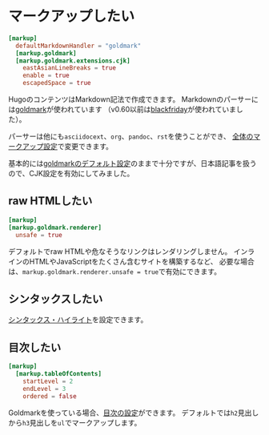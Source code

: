 # マークアップしたい

```toml
[markup]
  defaultMarkdownHandler = "goldmark"
  [markup.goldmark]
  [markup.goldmark.extensions.cjk]
    eastAsianLineBreaks = true
    enable = true
    escapedSpace = true
```

HugoのコンテンツはMarkdown記法で作成できます。
Markdownのパーサーには[goldmark](https://github.com/yuin/goldmark/)が使われています
（v0.60以前は[blackfriday](https://github.com/russross/blackfriday)が使われていました）。

パーサーは他にも``asciidocext``、``org``、``pandoc``、``rst``を使うことができ、
[全体のマークアップ設定](https://gohugo.io/getting-started/configuration-markup/)で変更できます。

基本的には[goldmarkのデフォルト設定](https://gohugo.io/getting-started/configuration-markup/#goldmark)のままで十分ですが、日本語記事を扱うので、CJK設定を有効にしてみました。

## raw HTMLしたい

```toml
[markup]
[markup.goldmark.renderer]
  unsafe = true
```

デフォルトでraw HTMLや危なそうなリンクはレンダリングしません。
インラインのHTMLやJavaScriptをたくさん含むサイトを構築するなど、
必要な場合は、``markup.goldmark.renderer.unsafe = true``で有効にできます。

## シンタックスしたい

[シンタックス・ハイライト](https://gohugo.io/getting-started/configuration-markup/#highlight)を設定できます。

## 目次したい

```toml
[markup]
  [markup.tableOfContents]
    startLevel = 2
    endLevel = 3
    ordered = false
```

Goldmarkを使っている場合、[目次の設定](https://gohugo.io/getting-started/configuration-markup/#table-of-contents)ができます。
デフォルトでは``h2``見出しから``h3``見出しを``ul``でマークアップします。
